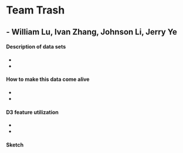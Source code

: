 # Team Trash
## - William Lu, Ivan Zhang, Johnson Li, Jerry Ye

#### Description of data sets
-
- 
#### How to make this data come alive
- 
- 
#### D3 feature utilization
- 
- 
#### Sketch
